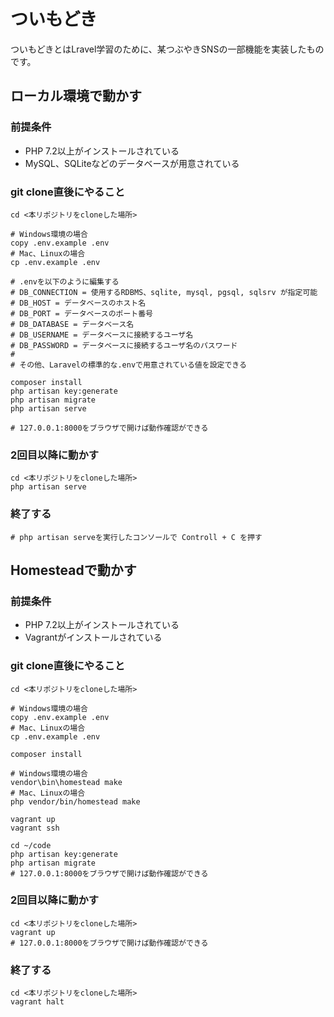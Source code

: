 # ついもどき

ついもどきとはLravel学習のために、某つぶやきSNSの一部機能を実装したものです。

## ローカル環境で動かす

### 前提条件
* PHP 7.2以上がインストールされている
* MySQL、SQLiteなどのデータベースが用意されている

### git clone直後にやること

```
cd <本リポジトリをcloneした場所>

# Windows環境の場合
copy .env.example .env
# Mac、Linuxの場合
cp .env.example .env

# .envを以下のように編集する
# DB_CONNECTION = 使用するRDBMS、sqlite, mysql, pgsql, sqlsrv が指定可能
# DB_HOST = データベースのホスト名
# DB_PORT = データベースのポート番号
# DB_DATABASE = データベース名
# DB_USERNAME = データベースに接続するユーザ名
# DB_PASSWORD = データベースに接続するユーザ名のパスワード
#
# その他、Laravelの標準的な.envで用意されている値を設定できる

composer install
php artisan key:generate
php artisan migrate
php artisan serve

# 127.0.0.1:8000をブラウザで開けば動作確認ができる
```

### 2回目以降に動かす

```
cd <本リポジトリをcloneした場所>
php artisan serve
```

### 終了する

```
# php artisan serveを実行したコンソールで Controll + C を押す
```

## Homesteadで動かす

### 前提条件
* PHP 7.2以上がインストールされている
* Vagrantがインストールされている

### git clone直後にやること

```
cd <本リポジトリをcloneした場所>

# Windows環境の場合
copy .env.example .env
# Mac、Linuxの場合
cp .env.example .env

composer install

# Windows環境の場合
vendor\bin\homestead make
# Mac、Linuxの場合
php vendor/bin/homestead make

vagrant up
vagrant ssh

cd ~/code
php artisan key:generate
php artisan migrate
# 127.0.0.1:8000をブラウザで開けば動作確認ができる
```

### 2回目以降に動かす

```
cd <本リポジトリをcloneした場所>
vagrant up
# 127.0.0.1:8000をブラウザで開けば動作確認ができる
```

### 終了する

```
cd <本リポジトリをcloneした場所>
vagrant halt
```